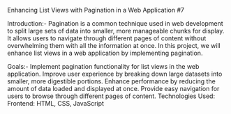 Enhancing List Views with Pagination in a Web Application #7


Introduction:- 
Pagination is a common technique used in web development to split large sets of data into smaller, more manageable chunks for display. It allows users to navigate through different pages of content without overwhelming them with all the information at once. In this project, we will enhance list views in a web application by implementing pagination.

Goals:-
Implement pagination functionality for list views in the web application.
Improve user experience by breaking down large datasets into smaller, more digestible portions.
Enhance performance by reducing the amount of data loaded and displayed at once.
Provide easy navigation for users to browse through different pages of content.
Technologies Used:
Frontend: HTML, CSS, JavaScript 


